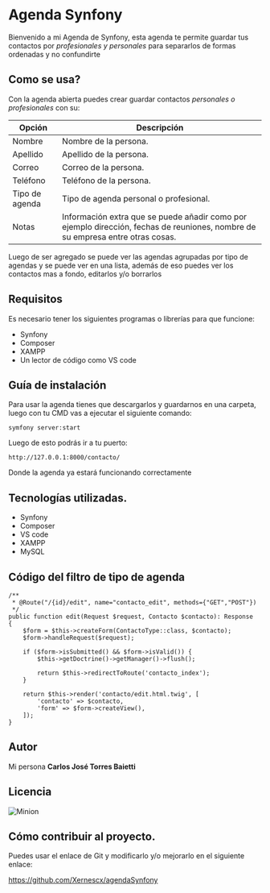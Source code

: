 # Agenda Synfony

Bienvenido a mi Agenda de Synfony, esta agenda te permite guardar tus contactos por _profesionales y personales_ para separarlos de formas ordenadas y no confundirte


## Como se usa?

Con la agenda abierta puedes crear guardar contactos _personales o profesionales_ con su:

| Opción | Descripción |
| ------ | ----------- |
| Nombre  | Nombre de la persona. |
| Apellido | Apellido de la persona. |
| Correo   | Correo de la persona. |
| Teléfono   |Teléfono de la persona. |
| Tipo de agenda   |Tipo de agenda personal o profesional.|
| Notas   |Información extra que se puede añadir como por ejemplo dirección, fechas de reuniones, nombre de su empresa entre otras cosas. |

Luego de ser agregado se puede ver las agendas agrupadas por tipo de agendas y se puede ver en una lista, además de eso puedes ver los contactos mas a fondo, editarlos y/o borrarlos

## Requisitos

Es necesario tener los siguientes programas o librerías para que funcione:

* Synfony
* Composer
* XAMPP
* Un lector de código como VS code


## Guía de instalación

Para usar la agenda tienes que descargarlos y guardarnos en una carpeta, luego con tu CMD vas a ejecutar el siguiente comando: 

    symfony server:start
   
Luego de esto podrás ir a tu puerto:

	http://127.0.0.1:8000/contacto/
    
Donde la agenda ya estará funcionando correctamente

## Tecnologías utilizadas.

* Synfony
* Composer
* VS code
* XAMPP
* MySQL


## Código del filtro de tipo de agenda

	/**
     * @Route("/{id}/edit", name="contacto_edit", methods={"GET","POST"})
     */
    public function edit(Request $request, Contacto $contacto): Response
    {
        $form = $this->createForm(ContactoType::class, $contacto);
        $form->handleRequest($request);

        if ($form->isSubmitted() && $form->isValid()) {
            $this->getDoctrine()->getManager()->flush();

            return $this->redirectToRoute('contacto_index');
        }

        return $this->render('contacto/edit.html.twig', [
            'contacto' => $contacto,
            'form' => $form->createView(),
        ]);
    }

## Autor
Mi persona **Carlos José Torres Baietti**

## Licencia

![Minion](https://tic100tifiko.files.wordpress.com/2018/10/cc-zero-badge.png?w=500)


## Cómo contribuir al proyecto.

Puedes usar el enlace de Git y modificarlo y/o mejorarlo en el siguiente enlace:

https://github.com/Xernescx/agendaSynfony

 
